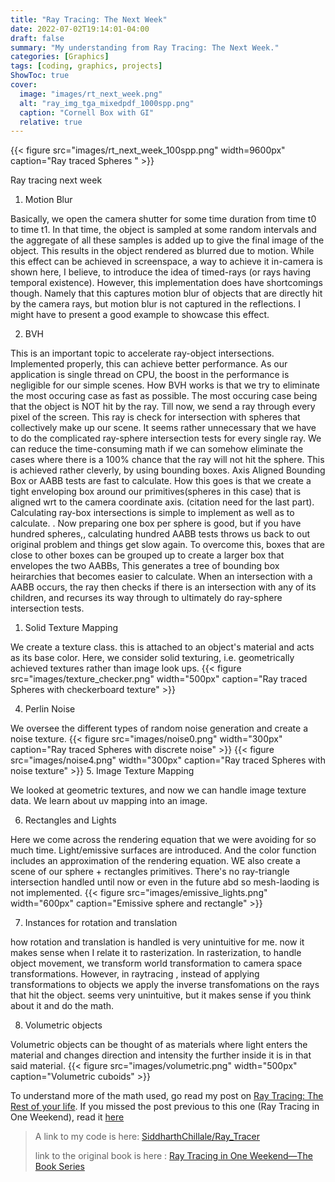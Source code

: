 ```yaml
---
title: "Ray Tracing: The Next Week"
date: 2022-07-02T19:14:01-04:00
draft: false
summary: "My understanding from Ray Tracing: The Next Week."
categories: [Graphics]
tags: [coding, graphics, projects]
ShowToc: true
cover:
  image: "images/rt_next_week.png"
  alt: "ray_img_tga_mixedpdf_1000spp.png"
  caption: "Cornell Box with GI"
  relative: true
---
```

{{< figure src="images/rt_next_week_100spp.png" width=9600px" caption="Ray traced Spheres " >}}

Ray tracing next week 

1. Motion Blur

 Basically, we open the camera shutter for some time duration from time t0 to time t1. In that time, the object is sampled at some random intervals and the aggregate of all these samples is added up to give the final image of the object. This results in the object rendered as blurred due to motion. While this effect can be achieved in screenspace, a way to achieve it in-camera is shown here, I believe, to introduce the idea of timed-rays (or rays having temporal existence). However, this implementation does have shortcomings though. Namely that this captures motion blur of objects that are directly hit by the camera rays, but motion blur is not captured in the reflections. I might have to present a good example to showcase this effect. 

2. BVH

This is an important topic to accelerate ray-object intersections. Implemented properly, this can achieve better performance. As our application is single thread on CPU, the boost in the performance is negligible for our simple scenes. 
How BVH works is that we try to eliminate the most occuring case as fast as possible. The most occuring case being that the object is NOT hit by the ray. Till now, we send a ray through every pixel of the screen. This ray is check for intersection with spheres that collectively make up our scene. It seems rather unnecessary that we have to do the complicated ray-sphere intersection tests for every single ray. We can reduce the time-consuming math if we can somehow eliminate the cases where there is a 100% chance that the ray will not hit the sphere. This is achieved rather cleverly, by using bounding boxes. Axis Aligned Bounding Box or AABB tests are fast to calculate. How this goes is that we create a tight enveloping box around our primitives(spheres in this case) that is aligned wrt to the camera coordinate axis. (citation need for the last part). Calculating ray-box intersections is simple to implement as well as to calculate. <insert math here>. 
Now preparing one box per sphere is good, but if you have hundred spheres,, calculating hundred AABB tests throws us back to out original problem and things get slow again. To overcome this, boxes that are close to other boxes can be grouped up to create a larger box that envelopes the two AABBs, This generates a tree of bounding box heirarchies that becomes easier to calculate. When an intersection with a AABB occurs, the ray then checks if there is an intersection with any of its children, and recurses its way through to ultimately do ray-sphere intersection tests. 



1. Solid Texture Mapping

We create a texture class. this is attached to an object's material and acts as its base color. Here, we consider solid texturing, i.e. geometrically achieved textures rather than image look ups. 
{{< figure src="images/texture_checker.png" width="500px" caption="Ray traced Spheres with checkerboard texture" >}}


4. Perlin Noise

We oversee the different types of random noise generation and create a noise texture.
{{< figure src="images/noise0.png" width="300px" caption="Ray traced Spheres with discrete noise" >}}
{{< figure src="images/noise4.png" width="300px" caption="Ray traced Spheres with noise texture" >}}
5. Image Texture Mapping

We looked at geometric textures, and now we can handle image texture data. We learn about uv mapping into an image. 

6. Rectangles and Lights

Here we come across the rendering equation that we were avoiding for so much time. Light/emissive surfaces are introduced. And the color function includes an approximation of the rendering equation. WE also create a scene of our sphere + rectangles primitives. There's no ray-triangle intersection handled until now or even in the future abd so mesh-laoding is not implemented. 
{{< figure src="images/emissive_lights.png" width="600px" caption="Emissive sphere and rectangle" >}}

7. Instances for rotation and translation

how rotation and translation is handled is very unintuitive for me. now it makes sense when I relate it to rasterization. In rasterization, to handle object movement, we transform world transformation to camera space transformations. However, in raytracing , instead of applying transformations to objects we apply the inverse transfomations on the rays that hit the object. seems very unintuitive, but it makes sense if you think about it and do the math.

8. Volumetric objects

Volumetric objects can be thought of as materials where light enters the material and changes direction and intensity the further inside it is in that said material. 
{{< figure src="images/volumetric.png" width="500px" caption="Volumetric cuboids" >}}

To understand more of the math used, go read my post on [Ray Tracing: The Rest of your life](../rt_rest_of_life).
If you missed the post previous to this one (Ray Tracing in One Weekend), read it [here](../rt_one_weekend/)
> A link to my code is here: [SiddharthChillale/Ray_Tracer](https://github.com/SiddharthChillale/Ray_Tracer)
>
> link to the original book is here : [Ray Tracing in One Weekend—The Book Series](https://raytracing.github.io/)



